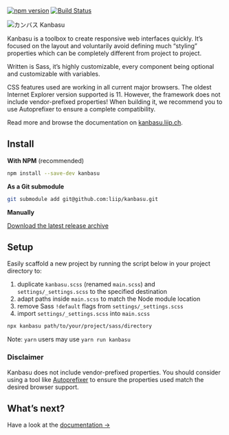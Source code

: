[![npm version](https://badge.fury.io/js/kanbasu.svg)](https://badge.fury.io/js/kanbasu)
[![Build Status](https://travis-ci.org/liip/kanbasu.svg)](https://travis-ci.org/liip/kanbasu)

![カンバス Kanbasu](http://kanbasu.liip.ch/2/logo.svg)

Kanbasu is a toolbox to create responsive web interfaces quickly. It’s focused on the layout and voluntarily avoid defining much “styling” properties which can be completely different from project to project.

Written is Sass, it’s highly customizable, every component being optional and customizable with variables.

CSS features used are working in all current major browsers. The oldest Internet Explorer version supported is 11. However, the framework does not include vendor-prefixed properties! When building it, we recommend you to use Autoprefixer to ensure a complete compatibility.

Read more and browse the documentation on [kanbasu.liip.ch](http://kanbasu.liip.ch/).

## Install

**With NPM** (recommended)

```bash
npm install --save-dev kanbasu
```

**As a Git submodule**

```bash
git submodule add git@github.com:liip/kanbasu.git
```

**Manually**

[Download the latest release archive](https://github.com/liip/kanbasu/archive/master.tar.gz)

## Setup

Easily scaffold a new project by running the script below in your project directory to:

1. duplicate `kanbasu.scss` (renamed `main.scss`) and `settings/_settings.scss` to the specified destination
2. adapt paths inside `main.scss` to match the Node module location
3. remove Sass `!default` flags from `settings/_settings.scss`
4. import `settings/_settings.scss` into `main.scss`

```bash
npx kanbasu path/to/your/project/sass/directory
```

Note: `yarn` users may use `yarn run kanbasu`

### Disclaimer

Kanbasu does not include vendor-prefixed properties. You should consider using a tool like [Autoprefixer](https://github.com/postcss/autoprefixer) to ensure the properties used match the desired browser support.

## What’s next?

Have a look at the [documentation →](http://kanbasu.liip.ch/)
